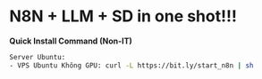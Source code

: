 # N8N + LLM + SD in one shot!!!

**Quick Install Command (Non-IT)**

```bash
Server Ubuntu:
- VPS Ubuntu Không GPU: curl -L https://bit.ly/start_n8n | sh
